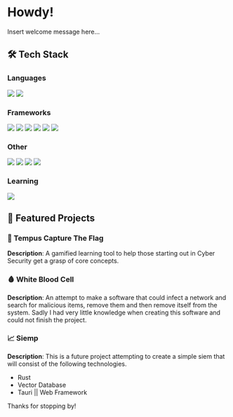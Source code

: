 # Howdy!

Insert welcome message here...

## 🛠️ Tech Stack  

### **Languages**

<div>
	<img src="https://img.shields.io/badge/CSS3-1572B6?style=for-the-badge&logo=css3&logoColor=white"/>
	<img src="https://img.shields.io/badge/Python-3776AB?style=for-the-badge&logo=python&logoColor=white"/>
</div>

### **Frameworks**

<div>
	<img src="https://img.shields.io/badge/-Vue.js-4FC08D?logo=vue.js&logoColor=white">
	<img src="https://img.shields.io/badge/-Astro.js-3f1479?logo=astro&logoColor=white">
	<img src="https://img.shields.io/badge/-Hono-e36002?logo=hono&logoColor=white">
	<img src="https://img.shields.io/badge/-FastAPI-009485?logo=fastapi&logoColor=white">
	<img src="https://img.shields.io/badge/-Typer-1e2129?logo=typer&logoColor=white">
	<img src="https://img.shields.io/badge/-Pydantic-e92063?logo=pydantic&logoColor=white">
</div>

### **Other**
<div>
	<img src="https://img.shields.io/badge/-Cloudflare-F38020?logo=cloudflare&logoColor=white">
	<img src="https://img.shields.io/badge/-Drizzle_ORM-4DB33D?logo=drizzle&logoColor=white">
	<img src="https://img.shields.io/badge/-Docker-2496ED?logo=docker&logoColor=white">
	<img src="https://img.shields.io/badge/-NixOS-5277C3?logo=nixos&logoColor=white">
</div>

### **Learning**

<div>
	<img src="https://img.shields.io/badge/-JavaScript-F7DF1E?logo=javascript&logoColor=black"/>
</div>

## 🌟 Featured Projects  

### 🏴 Tempus Capture The Flag  
**Description**: A gamified learning tool to help those starting out in Cyber Security get a grasp of core concepts.

### 🩸 White Blood Cell
**Description**: An attempt to make a software that could infect a network and search for malicious items, remove them and then remove itself from the system. Sadly I had very little knowledge when creating this software and could not finish the project.

### 📈 Siemp
**Description**: This is a future project attempting to create a simple siem that will consist of the following technologies.
- Rust
- Vector Database
- Tauri || Web Framework

Thanks for stopping by!
